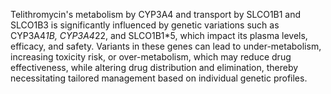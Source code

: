 Telithromycin's metabolism by CYP3A4 and transport by SLCO1B1 and SLCO1B3 is significantly influenced by genetic variations such as CYP3A4*1B, CYP3A4*22, and SLCO1B1*5, which impact its plasma levels, efficacy, and safety. Variants in these genes can lead to under-metabolism, increasing toxicity risk, or over-metabolism, which may reduce drug effectiveness, while altering drug distribution and elimination, thereby necessitating tailored management based on individual genetic profiles.